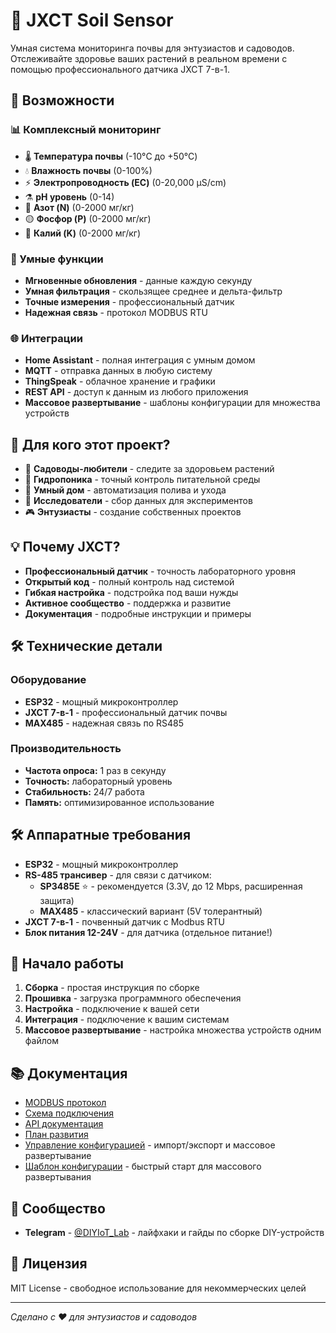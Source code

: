 # 🌱 JXCT Soil Sensor

Умная система мониторинга почвы для энтузиастов и садоводов. Отслеживайте здоровье ваших растений в реальном времени с помощью профессионального датчика JXCT 7-в-1.

## 🌟 Возможности

### 📊 Комплексный мониторинг
- 🌡️ **Температура почвы** (-10°C до +50°C)
- 💧 **Влажность почвы** (0-100%)
- ⚡ **Электропроводность (EC)** (0-20,000 µS/cm)
- ⚗️ **pH уровень** (0-14)
- 🔴 **Азот (N)** (0-2000 мг/кг)
- 🟡 **Фосфор (P)** (0-2000 мг/кг)
- 🔵 **Калий (K)** (0-2000 мг/кг)

### 🚀 Умные функции
- **Мгновенные обновления** - данные каждую секунду
- **Умная фильтрация** - скользящее среднее и дельта-фильтр
- **Точные измерения** - профессиональный датчик
- **Надежная связь** - протокол MODBUS RTU

### 🌐 Интеграции
- **Home Assistant** - полная интеграция с умным домом
- **MQTT** - отправка данных в любую систему
- **ThingSpeak** - облачное хранение и графики
- **REST API** - доступ к данным из любого приложения
- **Массовое развертывание** - шаблоны конфигурации для множества устройств

## 🎯 Для кого этот проект?

- 🌿 **Садоводы-любители** - следите за здоровьем растений
- 🌱 **Гидропоника** - точный контроль питательной среды
- 🏡 **Умный дом** - автоматизация полива и ухода
- 🔬 **Исследователи** - сбор данных для экспериментов
- 🎮 **Энтузиасты** - создание собственных проектов

## 💡 Почему JXCT?

- **Профессиональный датчик** - точность лабораторного уровня
- **Открытый код** - полный контроль над системой
- **Гибкая настройка** - подстройка под ваши нужды
- **Активное сообщество** - поддержка и развитие
- **Документация** - подробные инструкции и примеры

## 🛠️ Технические детали

### Оборудование
- **ESP32** - мощный микроконтроллер
- **JXCT 7-в-1** - профессиональный датчик почвы
- **MAX485** - надежная связь по RS485

### Производительность
- **Частота опроса:** 1 раз в секунду
- **Точность:** лабораторный уровень
- **Стабильность:** 24/7 работа
- **Память:** оптимизированное использование

## 🛠️ Аппаратные требования

- **ESP32** - мощный микроконтроллер
- **RS-485 трансивер** - для связи с датчиком:
  - **SP3485E** ⭐ - рекомендуется (3.3V, до 12 Mbps, расширенная защита)
  - **MAX485** - классический вариант (5V толерантный)
- **JXCT 7-в-1** - почвенный датчик с Modbus RTU
- **Блок питания 12-24V** - для датчика (отдельное питание!)

## 🚀 Начало работы

1. **Сборка** - простая инструкция по сборке
2. **Прошивка** - загрузка программного обеспечения
3. **Настройка** - подключение к вашей сети
4. **Интеграция** - подключение к вашим системам
5. **Массовое развертывание** - настройка множества устройств одним файлом

## 📚 Документация

- [MODBUS протокол](docs/MODBUS_PROTOCOL.md)
- [Схема подключения](docs/WIRING_DIAGRAM.md)
- [API документация](docs/API.md)
- [План развития](docs/DEVELOPMENT_ROADMAP_2025.md)
- [Управление конфигурацией](docs/CONFIG_MANAGEMENT.md) - импорт/экспорт и массовое развертывание
- [Шаблон конфигурации](CONFIG_TEMPLATE_README.md) - быстрый старт для массового развертывания

## 🌟 Сообщество

- **Telegram** - [\@DIYIoT_Lab](https://t.me/DIYIoT_Lab) - лайфхаки и гайды по сборке DIY-устройств

## 📄 Лицензия

MIT License - свободное использование для некоммерческих целей

---

*Сделано с ❤️ для энтузиастов и садоводов* 